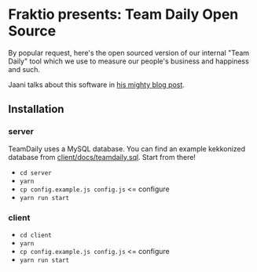 # Fraktio presents: Team Daily Open Source

By popular request, here's the open sourced version of our internal "Team Daily" tool which we use
to measure our people's business and happiness and such.

Jaani talks about this software in [his mighty blog post](https://fraktio.fi/blogi/sisainen-kehitys-case-teamdaily/).

## Installation

### server

TeamDaily uses a MySQL database. You can find an example kekkonized
database from [client/docs/teamdaily.sql](client/docs/teamdaily.sql).
Start from there!

* `cd server`
* `yarn`
* `cp config.example.js config.js` <= configure
* `yarn run start`

### client

* `cd client`
* `yarn`
* `cp config.example.js config.js` <= configure
* `yarn run start`
